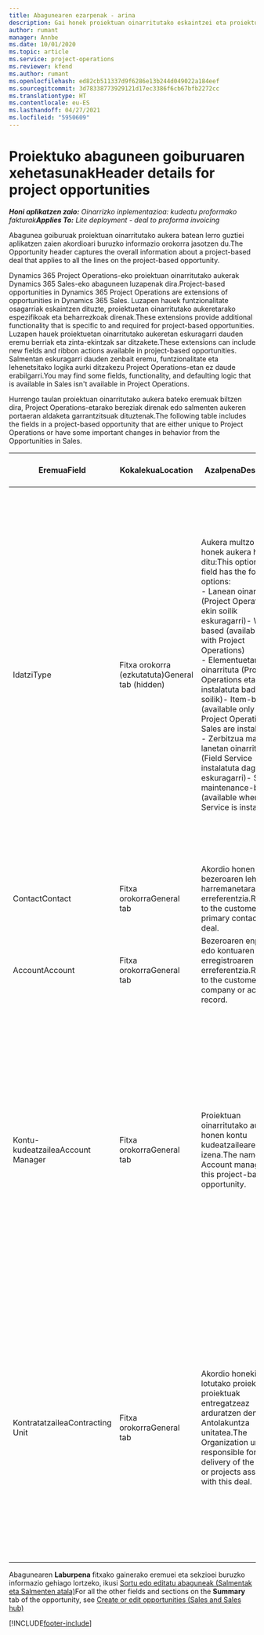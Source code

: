 ```yaml
---
title: Abagunearen ezarpenak - arina
description: Gai honek proiektuan oinarritutako eskaintzei eta proiektuetan oinarritutako aukera lerroei buruzko informazioa eskaintzen du.
author: rumant
manager: Annbe
ms.date: 10/01/2020
ms.topic: article
ms.service: project-operations
ms.reviewer: kfend
ms.author: rumant
ms.openlocfilehash: ed82cb511337d9f6286e13b244d049022a184eef
ms.sourcegitcommit: 3d78338773929121d17ec3386f6cb67bfb2272cc
ms.translationtype: HT
ms.contentlocale: eu-ES
ms.lasthandoff: 04/27/2021
ms.locfileid: "5950609"
---
```

# <a name="header-details-for-project-opportunities"></a><span data-ttu-id="06bcf-103">Proiektuko abaguneen goiburuaren xehetasunak</span><span class="sxs-lookup"><span data-stu-id="06bcf-103">Header details for project opportunities</span></span>

<span data-ttu-id="06bcf-104">_**Honi aplikatzen zaio:** Oinarrizko inplementazioa: kudeatu proformako fakturak_</span><span class="sxs-lookup"><span data-stu-id="06bcf-104">_**Applies To:** Lite deployment - deal to proforma invoicing_</span></span>

<span data-ttu-id="06bcf-105">Abagunea goiburuak proiektuan oinarritutako aukera batean lerro guztiei aplikatzen zaien akordioari buruzko informazio orokorra jasotzen du.</span><span class="sxs-lookup"><span data-stu-id="06bcf-105">The Opportunity header captures the overall information about a project-based deal that applies to all the lines on the project-based opportunity.</span></span>

<span data-ttu-id="06bcf-106">Dynamics 365 Project Operations-eko proiektuan oinarritutako aukerak Dynamics 365 Sales-eko abaguneen luzapenak dira.</span><span class="sxs-lookup"><span data-stu-id="06bcf-106">Project-based opportunities in Dynamics 365 Project Operations are extensions of opportunities in Dynamics 365 Sales.</span></span> <span data-ttu-id="06bcf-107">Luzapen hauek funtzionalitate osagarriak eskaintzen dituzte, proiektuetan oinarritutako aukeretarako espezifikoak eta beharrezkoak direnak.</span><span class="sxs-lookup"><span data-stu-id="06bcf-107">These extensions provide additional functionality that is specific to and required for project-based opportunities.</span></span> <span data-ttu-id="06bcf-108">Luzapen hauek proiektuetan oinarritutako aukeretan eskuragarri dauden eremu berriak eta zinta-ekintzak sar ditzakete.</span><span class="sxs-lookup"><span data-stu-id="06bcf-108">These extensions can include new fields and ribbon actions available in project-based opportunities.</span></span> <span data-ttu-id="06bcf-109">Salmentan eskuragarri dauden zenbait eremu, funtzionalitate eta lehenetsitako logika aurki ditzakezu Project Operations-etan ez daude erabilgarri.</span><span class="sxs-lookup"><span data-stu-id="06bcf-109">You may find some fields, functionality, and defaulting logic that is available in Sales isn't available in Project Operations.</span></span>

<span data-ttu-id="06bcf-110">Hurrengo taulan proiektuan oinarritutako aukera bateko eremuak biltzen dira, Project Operations-etarako bereziak direnak edo salmenten aukeren portaeran aldaketa garrantzitsuak dituztenak.</span><span class="sxs-lookup"><span data-stu-id="06bcf-110">The following table includes the fields in a project-based opportunity that are either unique to Project Operations or have some important changes in behavior from the Opportunities in Sales.</span></span>

| <span data-ttu-id="06bcf-111">**Eremua**</span><span class="sxs-lookup"><span data-stu-id="06bcf-111">**Field**</span></span> | <span data-ttu-id="06bcf-112">**Kokalekua**</span><span class="sxs-lookup"><span data-stu-id="06bcf-112">**Location**</span></span> | <span data-ttu-id="06bcf-113">**Azalpena**</span><span class="sxs-lookup"><span data-stu-id="06bcf-113">**Description**</span></span> | <span data-ttu-id="06bcf-114">**Downstream eragina**</span><span class="sxs-lookup"><span data-stu-id="06bcf-114">**Downstream impact**</span></span> |
| --- | --- | --- | --- |
| <span data-ttu-id="06bcf-115">Idatzi</span><span class="sxs-lookup"><span data-stu-id="06bcf-115">Type</span></span> | <span data-ttu-id="06bcf-116">Fitxa orokorra (ezkutatuta)</span><span class="sxs-lookup"><span data-stu-id="06bcf-116">General tab (hidden)</span></span> | <span data-ttu-id="06bcf-117">Aukera multzo eremu honek aukera hauek ditu:</span><span class="sxs-lookup"><span data-stu-id="06bcf-117">This option set field has the following options:</span></span></br><span data-ttu-id="06bcf-118">- Lanean oinarrituta (Project Operations-ekin soilik eskuragarri)</span><span class="sxs-lookup"><span data-stu-id="06bcf-118">- Work-based (available only with Project Operations)</span></span></br><span data-ttu-id="06bcf-119">- Elementuetan oinarrituta (Project Operations eta Sales instalatuta badituzu soilik)</span><span class="sxs-lookup"><span data-stu-id="06bcf-119">- Item-based (available only when Project Operations and Sales are installed)</span></span></br><span data-ttu-id="06bcf-120">- Zerbitzua mantentze lanetan oinarrituta (Field Service instalatuta dagoenean eskuragarri)</span><span class="sxs-lookup"><span data-stu-id="06bcf-120">- Service maintenance-based (available when Field Service is installed)</span></span> | <span data-ttu-id="06bcf-121">Project Operations erabiltzen duzunean, eremuaren balio hau automatikoki ezartzen da **Lanean oinarrituta** Abagunea proiektuan oinarrituta sailkatzen duena.</span><span class="sxs-lookup"><span data-stu-id="06bcf-121">When you use Project Operations, this field value is automatically set to **Work-based** which classifies the Opportunity as project-based.</span></span> <span data-ttu-id="06bcf-122">Abagunea proiektuan oinarrituta egon beharko litzateke akordio honetarako salmenta prozesuan proiektuaren berariazko luzapen eta funtzionalitate guztiak ahalbidetzeko.</span><span class="sxs-lookup"><span data-stu-id="06bcf-122">An Opportunity should be project-based to enable all project-specific extensions and functionality in the downstream sales process for this deal.</span></span> |
| <span data-ttu-id="06bcf-123">Contact</span><span class="sxs-lookup"><span data-stu-id="06bcf-123">Contact</span></span> | <span data-ttu-id="06bcf-124">Fitxa orokorra</span><span class="sxs-lookup"><span data-stu-id="06bcf-124">General tab</span></span> | <span data-ttu-id="06bcf-125">Akordio honen bezeroaren lehen harremanetarako erreferentzia.</span><span class="sxs-lookup"><span data-stu-id="06bcf-125">Reference to the customer's primary contact for this deal.</span></span> | |
| <span data-ttu-id="06bcf-126">Account</span><span class="sxs-lookup"><span data-stu-id="06bcf-126">Account</span></span> | <span data-ttu-id="06bcf-127">Fitxa orokorra</span><span class="sxs-lookup"><span data-stu-id="06bcf-127">General tab</span></span> | <span data-ttu-id="06bcf-128">Bezeroaren enpresaren edo kontuaren erregistroaren erreferentzia.</span><span class="sxs-lookup"><span data-stu-id="06bcf-128">Reference to the customer's company or account record.</span></span> | |
| <span data-ttu-id="06bcf-129">Kontu-kudeatzailea</span><span class="sxs-lookup"><span data-stu-id="06bcf-129">Account Manager</span></span> | <span data-ttu-id="06bcf-130">Fitxa orokorra</span><span class="sxs-lookup"><span data-stu-id="06bcf-130">General tab</span></span> | <span data-ttu-id="06bcf-131">Proiektuan oinarritutako aukera honen kontu kudeatzailearen izena.</span><span class="sxs-lookup"><span data-stu-id="06bcf-131">The name of the Account manager for this project-based opportunity.</span></span> | <span data-ttu-id="06bcf-132">Kontuaren kudeatzailea bezeroarekin harremana kudeatzeaz arduratzen da proiektu hau burutu bitartean.</span><span class="sxs-lookup"><span data-stu-id="06bcf-132">The Account manager is responsible for managing the relationship with the customer through the completion of this project.</span></span> <span data-ttu-id="06bcf-133">Kontuaren kudeatzaileari lotuta dagoen baliabide erreserbagarrien erregistroan oinarrituta, kontratazio unitatea lehenetsita dago.</span><span class="sxs-lookup"><span data-stu-id="06bcf-133">Based on the bookable resource record tied to the Account manager, the contracting unit is defaulted.</span></span> |
| <span data-ttu-id="06bcf-134">Kontratatzailea</span><span class="sxs-lookup"><span data-stu-id="06bcf-134">Contracting Unit</span></span> | <span data-ttu-id="06bcf-135">Fitxa orokorra</span><span class="sxs-lookup"><span data-stu-id="06bcf-135">General tab</span></span> | <span data-ttu-id="06bcf-136">Akordio honekin lotutako proiektua edo proiektuak entregatzeaz arduratzen den Antolakuntza unitatea.</span><span class="sxs-lookup"><span data-stu-id="06bcf-136">The Organization unit that is responsible for the delivery of the project or projects associated with this deal.</span></span> | <span data-ttu-id="06bcf-137">Kontratazio unitatea akordioa itxi ondoren proiektuak osatuko dituen enpresaren banaketa da.</span><span class="sxs-lookup"><span data-stu-id="06bcf-137">The contracting unit is the division of the company that will complete the project(s) after the deal is closed.</span></span> <span data-ttu-id="06bcf-138">Kontratazio unitate guztiek moneta bat dute, eta moneta hori proiektuan zehar egindako kostu estimatuen eta benetakoen berri emateko erabiltzen da.</span><span class="sxs-lookup"><span data-stu-id="06bcf-138">Every contracting unit has a currency, and this currency is used to report estimated and actual costs incurred during the project.</span></span> |

<span data-ttu-id="06bcf-139">Abagunearen **Laburpena** fitxako gainerako eremuei eta sekzioei buruzko informazio gehiago lortzeko, ikusi [Sortu edo editatu abaguneak (Salmentak eta Salmenten atala)](/dynamics365/sales-enterprise/create-edit-opportunity-sales)</span><span class="sxs-lookup"><span data-stu-id="06bcf-139">For all the other fields and sections on the **Summary** tab of the opportunity, see [Create or edit opportunities (Sales and Sales hub)](/dynamics365/sales-enterprise/create-edit-opportunity-sales)</span></span>


[!INCLUDE[footer-include](../../includes/footer-banner.md)]
